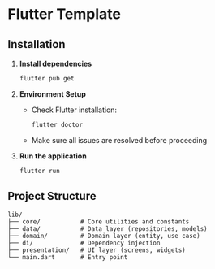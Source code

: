 # Flutter Template

## Installation

1. **Install dependencies**
   ```bash
   flutter pub get
   ```

2. **Environment Setup**
   - Check Flutter installation:
     ```bash
     flutter doctor
     ```
   - Make sure all issues are resolved before proceeding

3. **Run the application**
   ```bash
   flutter run
   ```

## Project Structure

```
lib/
├── core/           # Core utilities and constants
├── data/           # Data layer (repositories, models)
├── domain/         # Domain layer (entity, use case)
├── di/             # Dependency injection
├── presentation/   # UI layer (screens, widgets)
└── main.dart       # Entry point
```



